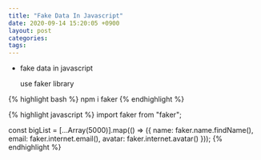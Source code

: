 ```yaml
---
title: "Fake Data In Javascript"
date: 2020-09-14 15:20:05 +0900
layout: post
categories: 
tags: 
---
```


-   fake data in javascript

    use faker library

{% highlight bash %}
npm i faker
{% endhighlight %}

{% highlight javascript %}
import faker from "faker";

const bigList = [...Array(5000)].map(() => ({
    name: faker.name.findName(),
    email: faker.internet.email(),
    avatar: faker.internet.avatar()
}));
{% endhighlight %}
